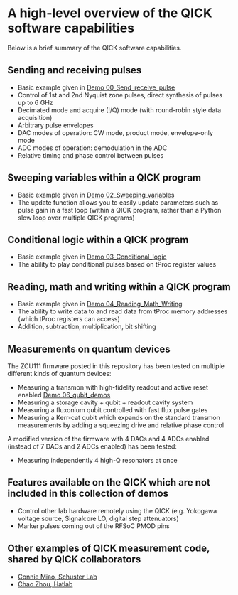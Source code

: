 A high-level overview of the QICK software capabilities
=================================================

Below is a brief summary of the QICK software capabilities.

## Sending and receiving pulses
* Basic example given in [Demo 00_Send_receive_pulse](https://github.com/openquantumhardware/qick/blob/main/qick_demos/00_Send_receive_pulse.ipynb)
* Control of 1st and 2nd Nyquist zone pulses, direct synthesis of pulses up to 6 GHz
* Decimated mode and acquire (I/Q) mode (with round-robin style data acquisition)
* Arbitrary pulse envelopes
* DAC modes of operation: CW mode, product mode, envelope-only mode
* ADC modes of operation: demodulation in the ADC
* Relative timing and phase control between pulses

## Sweeping variables within a QICK program
* Basic example given in [Demo 02_Sweeping_variables](https://github.com/openquantumhardware/qick/blob/main/qick_demos/02_Sweeping_variables.ipynb)
* The update function allows you to easily update parameters such as pulse gain in a fast loop (within a QICK program, rather than a Python slow loop over multiple QICK programs)

## Conditional logic within a QICK program
* Basic example given in [Demo 03_Conditional_logic](https://github.com/openquantumhardware/qick/blob/main/qick_demos/03_Conditional_logic.ipynb)
* The ability to play conditional pulses based on tProc register values

## Reading, math and writing within a QICK program
* Basic example given in [Demo 04_Reading_Math_Writing](https://github.com/openquantumhardware/qick/blob/main/qick_demos/04_Reading_Math_Writing.ipynb)
* The ability to write data to and read data from tProc memory addresses (which tProc registers can access) 
* Addition, subtraction, multiplication, bit shifting

## Measurements on quantum devices

The ZCU111 firmware posted in this repository has been tested on multiple different kinds of quantum devices:

* Measuring a transmon with high-fidelity readout and active reset enabled [Demo 06_qubit_demos](https://github.com/openquantumhardware/qick/blob/main/qick_demos/06_qubit_demos.ipynb)
* Measuring a storage cavity + qubit + readout cavity system
* Measuring a fluxonium qubit controlled with fast flux pulse gates
* Measuring a Kerr-cat qubit which expands on the standard transmon measurements by adding a squeezing drive and relative phase control

A modified version of the firmware with 4 DACs and 4 ADCs enabled (instead of 7 DACs and 2 ADCs enabled) has been tested:

* Measuring independently 4 high-Q resonators at once

## Features available on the QICK which are not included in this collection of demos
* Control other lab hardware remotely using the QICK (e.g. Yokogawa voltage source, Signalcore LO, digital step attenuators)
* Marker pulses coming out of the RFSoC PMOD pins

## Other examples of QICK measurement code, shared by QICK collaborators

* [Connie Miao, Schuster Lab](https://github.com/conniemiao/slab_rfsoc_expts)
* [Chao Zhou, Hatlab](https://github.com/PITT-HATLAB/Hatlab_RFSOC)

